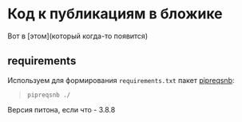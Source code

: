 # Код к публикациям в бложике  

Вот в [этом](который когда-то появится)  

## requirements  

Используем для формирования `requirements.txt` пакет [pipreqsnb](https://pypi.org/project/pipreqsnb/):  
> `pipreqsnb ./`  

Версия питона, если что - 3.8.8
